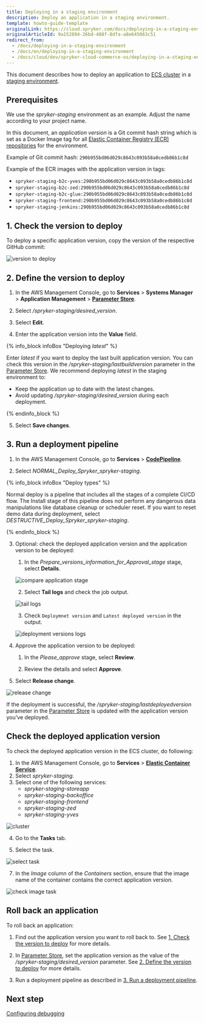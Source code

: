 ```yaml
---
title: Deploying in a staging environment
description: Deploy an application in a staging environment.
template: howto-guide-template
originalLink: https://cloud.spryker.com/docs/deploying-in-a-staging-environment
originalArticleId: 9a152894-26bd-488f-8dfa-a8e645063c51
redirect_from:
  - /docs/deploying-in-a-staging-environment
  - /docs/en/deploying-in-a-staging-environment
  - /docs/cloud/dev/spryker-cloud-commerce-os/deploying-in-a-staging-environment.html
---
```


This document describes how to deploy an application to [ECS cluster](https://docs.aws.amazon.com/AmazonECS/latest/developerguide/clusters.html) in a [staging environment](/docs/cloud/dev/spryker-cloud-commerce-os/environments-overview.html#staging-stage).


## Prerequisites
We use the *spryker-staging* environment as an example. Adjust the name according to your project name.

In this document, an *application version* is a Git commit hash string which is set as a Docker Image tag for all [Elastic Container Registry (ECR) repositories](https://docs.aws.amazon.com/AmazonECR/latest/userguide/Repositories.html) for the environment.

Example of Git commit hash: `290b955bd06d029c8643c093b58a0cedb86b1c8d`

Example of the ECR images with the application version in tags:

* `spryker-staging-b2c-yves:290b955bd06d029c8643c093b58a0cedb86b1c8d`
* `spryker-staging-b2c-zed:290b955bd06d029c8643c093b58a0cedb86b1c8d`
* `spryker-staging-b2c-glue:290b955bd06d029c8643c093b58a0cedb86b1c8d`
* `spryker-staging-frontend:290b955bd06d029c8643c093b58a0cedb86b1c8d`
* `spryker-staging-jenkins:290b955bd06d029c8643c093b58a0cedb86b1c8d`




## 1. Check the version to deploy

To deploy a specific application version, copy the version of the respective GitHub commit:


![version to deploy](https://spryker.s3.eu-central-1.amazonaws.com/cloud-docs/Spryker+Cloud/Deploying+in+a+staging+environment/version-to-deploy.png)





## 2. Define the version to deploy

1. In the AWS Management Console, go to **Services** > **Systems Manager** > **Application Management** > **[Parameter Store](https://eu-central-1.console.aws.amazon.com/systems-manager/parameters/)**.

2. Select */spryker-staging/desired_version*.

3. Select **Edit**.

4. Enter the application version into the **Value** field.

{% info_block infoBox "Deploying *latest*" %}

Enter *latest* if you want to deploy the last built application version. You can check this version in the */spryker-staging/lastbuildversion* parameter in the [Parameter Store](https://eu-central-1.console.aws.amazon.com/systems-manager/parameters). We recommend deploying *latest* in the staging environment to:
* Keep the application up to date with the latest changes.
* Avoid updating */spryker-staging/desired_version* during each deployment.

{% endinfo_block %}



5. Select **Save changes**.


## 3. Run a deployment pipeline

1. In the AWS Management Console, go to **Services** > **[CodePipeline](https://eu-central-1.console.aws.amazon.com/codesuite/codepipeline/pipelines)**.

2. Select *NORMAL_Deploy_Spryker_spryker-staging*.


{% info_block infoBox "Deploy types" %}

Normal deploy is a pipeline that includes all the stages of a complete CI/CD flow.  The Install stage of this pipeline does not perform any dangerous data manipulations like database cleanup or scheduler reset. If you want to reset demo data during deployment, select *DESTRUCTIVE_Deploy_Spryker_spryker-staging*.

{% endinfo_block %}


3. Optional: check the deployed application version and the application version to be deployed:

    1. In the *Prepare_versions_information_for_Approval_stage* stage, select **Details**.

    ![compare application stage](https://spryker.s3.eu-central-1.amazonaws.com/cloud-docs/Spryker+Cloud/Deploying+in+a+staging+environment/compare-application-stage.png)


    2. Select **Tail logs** and check the job output.



    ![tail logs](https://spryker.s3.eu-central-1.amazonaws.com/cloud-docs/Spryker+Cloud/Deploying+in+a+staging+environment/tail-logs.png)

    3. Check `Deploymnet version` and `Latest deployed version` in the output.



    ![deployment versions logs](https://spryker.s3.eu-central-1.amazonaws.com/cloud-docs/Spryker+Cloud/Deploying+in+a+staging+environment/deployment-versions-logs-staging.png)

4. Approve the application version to be deployed:

    1. In the *Please_approve* stage, select **Review**.

    2. Review the details and select **Approve**.

5. Select **Release change**.

![release change](https://spryker.s3.eu-central-1.amazonaws.com/cloud-docs/Spryker+Cloud/Deploying+in+a+staging+environment/release-change-staging.png)

If the deployment is successful, the */spryker-staging/lastdeployedversion* parameter in the [Parameter Store](https://eu-central-1.console.aws.amazon.com/systems-manager/parameters) is updated with the application version you’ve deployed.


## Check the deployed application version
To check the deployed application version in the ECS cluster, do following:

1. In the AWS Management Console, go to **Services** > **[Elastic Container Service](https://eu-central-1.console.aws.amazon.com/ecs/home?region=eu-central-1)**.
2. Select *spryker-staging*.
3. Select one of the following services:
    * *spryker-staging-storeapp*
    * *spryker-staging-backoffice*
    * *spryker-staging-frontend*
    * *spryker-staging-zed*
    * *spryker-staging-yves*

![cluster](https://spryker.s3.eu-central-1.amazonaws.com/cloud-docs/Spryker+Cloud/Deploying+in+a+staging+environment/cluster-spryker-stage.png)

4. Go to the **Tasks** tab.

5. Select the task.

![select task](https://spryker.s3.eu-central-1.amazonaws.com/cloud-docs/Spryker+Cloud/Deploying+in+a+staging+environment/select-task-stage.png)

7. In the *Image* column of the *Containers* section, ensure that the image name of the container contains the correct application version.

![check image task](https://spryker.s3.eu-central-1.amazonaws.com/cloud-docs/Spryker+Cloud/Deploying+in+a+staging+environment/check-image-task-stage.png)

## Roll back an application
To roll back an application:

1. Find out the application version you want to roll back to. See [1. Check the version to deploy](#check-the-version-to-deploy) for more details.

2. In [Parameter Store](https://eu-central-1.console.aws.amazon.com/systems-manager/parameters/), set the application version as the value of the */spryker-staging/desired_version* parameter. See [2. Define the version to deploy](#define-the-version-to-deploy) for more details.

3. Run a deployment pipeline as described in [3. Run a deployment pipeline](#run-a-deployment-pipeline).


## Next step
[Configuring debugging](/docs/cloud/dev/spryker-cloud-commerce-os/configuring-debugging.html)

